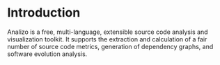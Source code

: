 # Introduction

Analizo is a free, multi-language, extensible source code analysis and
visualization toolkit. It supports the extraction and calculation of a fair
number of source code metrics, generation of dependency graphs, and software
evolution analysis.

